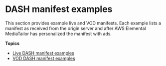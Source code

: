 # DASH manifest examples<a name="dash-manifest-examples"></a>

This section provides example live and VOD manifests\. Each example lists a manifest as received from the origin server and after AWS Elemental MediaTailor has personalized the manifest with ads\. 

**Topics**
+ [Live DASH manifest examples](dash-manifest-live.md)
+ [VOD DASH manifest examples](dash-manifest-vod.md)